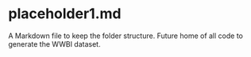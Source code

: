 # placeholder1.md
A Markdown file to keep the folder structure. Future home of all code to generate the WWBI dataset.
